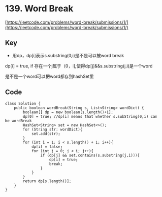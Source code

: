 # 139. Word Break
[https://leetcode.com/problems/word-break/submissions/1/](https://leetcode.com/problems/word-break/submissions/1/)

## Key
* 用dp，dp[i]表示s.substring(0,i)是不是可以被word break

dp[i] = true, if 存在一个j属于（0，i],使得dp[j]&&s.substring(j,i)是一个word

是不是一个word可以把word都存到hashSet里

## Code
```
class Solution {
    public boolean wordBreak(String s, List<String> wordDict) {
        boolean[] dp = new boolean[s.length()+1];
        dp[0] = true; //dp[i] means that whether s.subString(0,i) can be wordBreak
        HashSet<String> set = new HashSet<>();
        for (String str: wordDict){
            set.add(str);
        }
        for (int i = 1; i < s.length() + 1; i++){
            dp[i] = false;
            for (int j = 0; j < i; j++){
                if (dp[j] && set.contains(s.substring(j,i))){
                    dp[i] = true;
                    break;
                }
            }
        }
        return dp[s.length()];
    }
}
```
